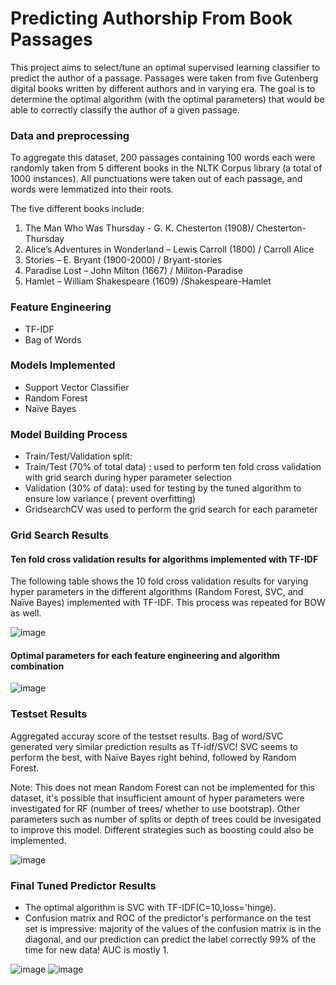 # Predicting Authorship From Book Passages
This project aims to select/tune an optimal supervised learning classifier to predict the author of a passage. 
Passages were taken from five Gutenberg digital books written by different authors and in varying era. 
The goal is to determine the optimal algorithm (with the optimal parameters) that would be able to correctly classify the author of a given passage. 

### Data and preprocessing 
To aggregate this dataset, 200 passages containing 100 words each were randomly taken from 5 different books in the NLTK Corpus library (a total of 1000 instances). 
All punctuations were taken out of each passage, and words were lemmatized into their roots. 

The five different books include:
1.	The Man Who Was Thursday - G. K. Chesterton  (1908)/ Chesterton-Thursday 
2.	Alice’s Adventures in Wonderland – Lewis Carroll  (1800) /  Carroll Alice 
3.	Stories – E. Bryant (1900-2000) /  Bryant-stories  
4.	Paradise Lost – John Milton (1667) /  Militon-Paradise 
5.	Hamlet – William Shakespeare (1609) /Shakespeare-Hamlet

### Feature Engineering 
- TF-IDF 
- Bag of Words 

### Models Implemented 
- Support Vector Classifier 
- Random Forest 
- Naïve Bayes

### Model Building Process 
- Train/Test/Validation split: 
- Train/Test (70% of total data) : used to perform ten fold cross validation with grid search during hyper parameter selection 
- Validation (30% of data): used for testing by the tuned algorithm to ensure low variance ( prevent overfitting) 
- GridsearchCV was used to perform the grid search for each parameter

### Grid Search Results  
#### Ten fold cross validation results for algorithms implemented with TF-IDF
The following table shows the 10 fold cross validation results for varying hyper parameters in the different algorithms (Random Forest, SVC, and Naïve Bayes) implemented with TF-IDF. This process was repeated for BOW as well. 

![image](https://user-images.githubusercontent.com/29676594/115343841-7bcc4a00-a17a-11eb-9962-de2b22be39a8.png)

#### Optimal parameters for each feature engineering and algorithm combination 
![image](https://user-images.githubusercontent.com/29676594/115340646-16298f00-a175-11eb-8e29-f6c14084b3d3.png)

###  Testset Results 
Aggregated accuray score of the testset results. Bag of word/SVC generated very similar prediction results as Tf-idf/SVC! SVC seems to perform the best, with Naïve Bayes right behind, followed by Random Forest. 

Note: This does not mean Random Forest can not be implemented for this dataset, it's possible that insufficient amount of hyper parameters were investigated for RF (number of trees/ whether to use bootstrap). Other parameters such as number of splits or depth of trees could be invesigated to improve this model. Different strategies such as boosting could also be implemented.

![image](https://user-images.githubusercontent.com/29676594/115340712-35c0b780-a175-11eb-80a5-39812a607dc5.png)

###  Final Tuned Predictor Results 
* The optimal algorithm is SVC with TF-IDF(C=10,loss='hinge). 
* Confusion matrix and ROC of the predictor's performance on the test set is impressive: majority of the values of the confusion matrix is in the diagonal, and our prediction can predict the label correctly 99% of the time for new data! AUC is mostly 1. 

![image](https://user-images.githubusercontent.com/29676594/115344869-fc3f7a80-a17b-11eb-8a99-8afbf642d8be.png)
![image](https://user-images.githubusercontent.com/29676594/115344878-ff3a6b00-a17b-11eb-9061-688cfce3e515.png)
 
